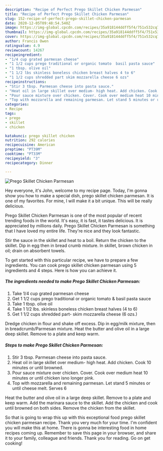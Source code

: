 ```yaml
---
description: "Recipe of Perfect Prego Skillet Chicken Parmesan"
title: "Recipe of Perfect Prego Skillet Chicken Parmesan"
slug: 152-recipe-of-perfect-prego-skillet-chicken-parmesan
date: 2020-12-05T09:48:54.540Z
image: https://img-global.cpcdn.com/recipes/35a918144ddff5f4/751x532cq70/prego-skillet-chicken-parmesan-recipe-main-photo.jpg
thumbnail: https://img-global.cpcdn.com/recipes/35a918144ddff5f4/751x532cq70/prego-skillet-chicken-parmesan-recipe-main-photo.jpg
cover: https://img-global.cpcdn.com/recipes/35a918144ddff5f4/751x532cq70/prego-skillet-chicken-parmesan-recipe-main-photo.jpg
author: Francis Owen
ratingvalue: 4.9
reviewcount: 14267
recipeingredient:
- "1/4 cup grated parmesan cheese"
- "1 1/2 cups prego traditional or organic tomato  basil pasta sauce"
- "1 tbsp. olive oil"
- "1 1/2 lbs skinless boneless chicken breast halves 4 to 6"
- "1 1/2 cups shredded part skim mozzarella cheese 6 ozs"
recipeinstructions:
- "Stir 3 tbsp. Parmesan cheese into pasta sauce."
- "Heat oil in large skillet over medium- high heat. Add chicken. Cook 10 minutes or until browned."
- "Pour sauce mixture over chicken. Cover. Cook over medium heat 10 minutes or until chicken isno longer pink."
- "Top with mozzarella and remaining parmesan. Let stand 5 minutes or until cheese melt. Serves 6"
categories:
- Recipe
tags:
- prego
- skillet
- chicken

katakunci: prego skillet chicken 
nutrition: 292 calories
recipecuisine: American
preptime: "PT39M"
cooktime: "PT33M"
recipeyield: "3"
recipecategory: Dinner

---
```



![Prego Skillet Chicken Parmesan](https://img-global.cpcdn.com/recipes/35a918144ddff5f4/751x532cq70/prego-skillet-chicken-parmesan-recipe-main-photo.jpg)

Hey everyone, it's John, welcome to my recipe page. Today, I'm gonna show you how to make a special dish, prego skillet chicken parmesan. It is one of my favorites. For mine, I will make it a bit unique. This will be really delicious.

Prego Skillet Chicken Parmesan is one of the most popular of recent trending foods in the world. It's easy, it is fast, it tastes delicious. It is appreciated by millions daily. Prego Skillet Chicken Parmesan is something that I have loved my entire life. They're nice and they look fantastic.

Stir the sauce in the skillet and heat to a boil. Return the chicken to the skillet. Dip in egg then in bread crumb mixture. In skillet, brown chicken in oil; drain on absorbent towels.


To get started with this particular recipe, we have to prepare a few ingredients. You can cook prego skillet chicken parmesan using 5 ingredients and 4 steps. Here is how you can achieve it.

<!--inarticleads1-->

##### The ingredients needed to make Prego Skillet Chicken Parmesan:

1. Take 1/4 cup grated parmesan cheese
1. Get 1 1/2 cups prego traditional or organic tomato &amp; basil pasta sauce
1. Take 1 tbsp. olive oil
1. Take 1 1/2 lbs. skinless boneless chicken breast halves (4 to 6)
1. Get 1 1/2 cups shredded part- skim mozzarella cheese (6 ozs.)


Dredge chicken in flour and shake off excess. Dip in egg/milk mixture, then in breadcrumb/Parmesan mixture. Heat the butter and olive oil in a large deep skillet. Remove to a plate and keep warm. 

<!--inarticleads2-->

##### Steps to make Prego Skillet Chicken Parmesan:

1. Stir 3 tbsp. Parmesan cheese into pasta sauce.
1. Heat oil in large skillet over medium- high heat. Add chicken. Cook 10 minutes or until browned.
1. Pour sauce mixture over chicken. Cover. Cook over medium heat 10 minutes or until chicken isno longer pink.
1. Top with mozzarella and remaining parmesan. Let stand 5 minutes or until cheese melt. Serves 6


Heat the butter and olive oil in a large deep skillet. Remove to a plate and keep warm. Add the marinara sauce to the skillet. Add the chicken and cook until browned on both sides. Remove the chicken from the skillet. 

So that is going to wrap this up with this exceptional food prego skillet chicken parmesan recipe. Thank you very much for your time. I'm confident you will make this at home. There is gonna be interesting food in home recipes coming up. Remember to save this page in your browser, and share it to your family, colleague and friends. Thank you for reading. Go on get cooking!
